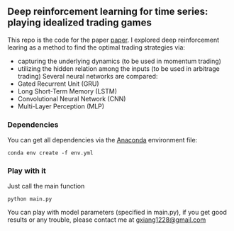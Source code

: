 
## **Deep reinforcement learning for time series: playing idealized trading games**

This repo is the code for the paper [paper](https://arxiv.org/abs/1803.03916). I explored deep reinforcement learing as a method to find the optimal trading strategies via:
* capturing the underlying dynamics (to be used in momentum trading)
* utilizing the hidden relation among the inputs (to be used in arbitrage trading)
Several neural networks are compared: 
* Gated Recurrent Unit (GRU)
* Long Short-Term Memory (LSTM)
* Convolutional Neural Network (CNN)
* Multi-Layer Perception (MLP)

### Dependencies

You can get all dependencies via the [Anaconda](https://conda.io/docs/user-guide/tasks/manage-environments.html#creating-an-environment-from-an-environment-yml-file) environment file:

    conda env create -f env.yml

### Play with it
Just call the main function

    python main.py

You can play with model parameters (specified in main.py), if you get good results or any trouble, please contact me at gxiang1228@gmail.com
